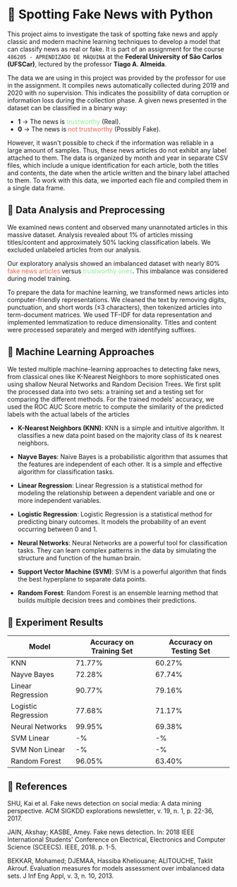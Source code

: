 # 📰 **Spotting Fake News with Python**

This project aims to investigate the task of spotting fake news and apply classic and modern machine learning techniques to develop a model that can classify news as real or fake. It is part of an assignment for the course `486205 - APRENDIZADO DE MÁQUINA` at the **Federal University of São Carlos (UFSCar)**, lectured by the professor **Tiago A. Almeida**.

The data we are using in this project was provided by the professor for use in the assignment. It compiles news automatically collected during 2019 and 2020 with no supervision. This indicates the possibility of data corruption or information loss during the collection phase. A given news presented in the dataset can be classified in a binary way:

- **1** -> The news is <span style="color:LightGreen">trustworthy</span> (Real).
- **0** -> The news is <span style="color:Tomato">not trustworthy</span> (Possibly Fake).

However, it wasn't possible to check if the information was reliable in a large amount of samples. Thus, these news articles do not exhibit any label attached to them. The data is organized by month and year in separate CSV files, which include a unique identification for each article, both the titles and contents, the date when the article written and the binary label attached to them. To work with this data, we imported each file and compiled them in a single data frame.

## 🧪 **Data Analysis and Preprocessing**

We examined news content and observed many unannotated articles in this massive dataset. Analysis revealed about $1\%$ of articles missing titles/content and approximately $50\%$ lacking classification labels. We excluded unlabeled articles from our analysis.

Our exploratory analysis showed an imbalanced dataset with nearly $80\%$ <span style="color:Tomato">fake news articles </span> versus <span style="color:LightGreen">trustworthy ones</span>. This imbalance was considered during model training.

To prepare the data for machine learning, we transformed news articles into computer-friendly representations. We cleaned the text by removing digits, punctuation, and short words (≤3 characters), then tokenized articles into term-document matrices. We used TF-IDF for data representation and implemented lemmatization to reduce dimensionality. Titles and content were processed separately and merged with identifying suffixes.

## 🤖 **Machine Learning Approaches**

We tested multiple machine-learning approaches to detecting fake news, from classical ones like K-Nearest Neighbors to more sophisticated ones using shallow Neural Networks and Random Decision Trees. We first split the processed data into two sets: a training set and a testing set for comparing the different methods. For the trained models' accuracy, we used the ROC AUC Score metric to compute the similarity of the predicted labels with the actual labels of the articles

- **K-Nearest Neighbors (KNN)**: KNN is a simple and intuitive algorithm. It classifies a new data point based on the majority class of its k nearest neighbors.

- **Nayve Bayes**: Naive Bayes is a probabilistic algorithm that assumes that the features are independent of each other. It is a simple and effective algorithm for classification tasks.

- **Linear Regression**: Linear Regression is a statistical method for modeling the relationship between a dependent variable and one or more independent variables.

- **Logistic Regression**: Logistic Regression is a statistical method for predicting binary outcomes. It models the probability of an event occurring between 0 and 1.

- **Neural Networks**: Neural Networks are a powerful tool for classification tasks. They can learn complex patterns in the data by simulating the structure and function of the human brain.

- **Support Vector Machine (SVM)**: SVM is a powerful algorithm that finds the best hyperplane to separate data points.

- **Random Forest**: Random Forest is an ensemble learning method that builds multiple decision trees and combines their predictions.

## 📌 **Experiment Results**

| Model               | Accuracy on Training Set | Accuracy on Testing Set |
| ------------------- | ------------------------ | ----------------------- |
| KNN                 | 71.77%                   | 60.27%                  |
| Nayve Bayes         | 72.28%                   | 67.74%                  |
| Linear Regression   | 90.77%                   | 79.16%                  |
| Logistic Regression | 77.68%                   | 71.17%                  |
| Neural Networks     | 99.95%                   | 69.38%                  |
| SVM Linear          | -%                       | -%                      |
| SVM Non Linear      | -%                       | -%                      |
| Random Forest       | 96.05%                   | 63.40%                  |

## 📑 **References**

SHU, Kai et al. Fake news detection on social media: A data mining perspective. ACM SIGKDD explorations newsletter, v. 19, n. 1, p. 22-36, 2017.

JAIN, Akshay; KASBE, Amey. Fake news detection. In: 2018 IEEE International Students' Conference on Electrical, Electronics and Computer Science (SCEECS). IEEE, 2018. p. 1-5.

BEKKAR, Mohamed; DJEMAA, Hassiba Kheliouane; ALITOUCHE, Taklit Akrouf. Evaluation measures for models assessment over imbalanced data sets. J Inf Eng Appl, v. 3, n. 10, 2013.
